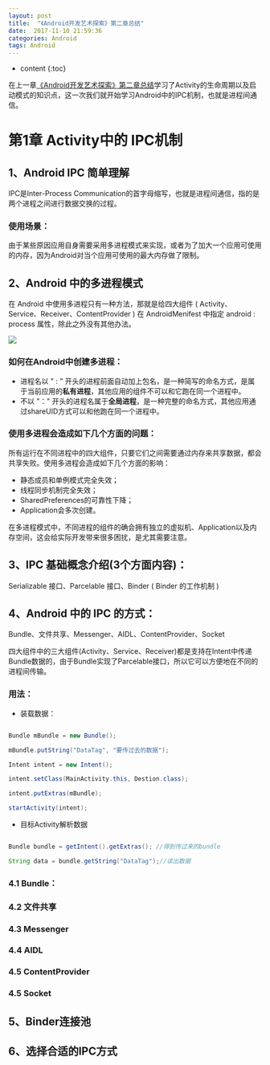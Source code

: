 ```yaml
---
layout: post
title:  "《Android开发艺术探索》第二章总结"
date:  2017-11-10 21:59:36
categories: Android
tags: Android
---
```

* content
{:toc}




在上一章[《Android开发艺术探索》第二章总结](http://xsong.wang/2017/10/11/AndroidArt/)学习了Activity的生命周期以及启动模式的知识点，这一次我们就开始学习Android中的IPC机制，也就是进程间通信。





# 第1章 Activity中的 IPC机制




## 1、Android IPC 简单理解

IPC是Inter-Process Communication的首字母缩写，也就是进程间通信，指的是两个进程之间进行数据交换的过程。

### 使用场景：
由于某些原因应用自身需要采用多进程模式来实现，或者为了加大一个应用可使用的内存，因为Android对当个应用可使用的最大内存做了限制。

## 2、Android 中的多进程模式
在 Android 中使用多进程只有一种方法，那就是给四大组件 ( Activity、Service、Receiver、ContentProvider ) 在 AndroidMenifest 中指定 android : process 属性，除此之外没有其他办法。

  ![](https://i.imgur.com/xVk0n4q.jpg)

### 如何在Android中创建多进程：

 - 进程名以 " : " 开头的进程前面自动加上包名，是一种简写的命名方式，是属于当前应用的**私有进程**，其他应用的组件不可以和它跑在同一个进程中。
 - 不以 "："  开头的进程名属于**全局进程**，是一种完整的命名方式，其他应用通过shareUID方式可以和他跑在同一个进程中。

### 使用多进程会造成如下几个方面的问题：

所有运行在不同进程中的四大组件，只要它们之间需要通过内存来共享数据，都会共享失败。使用多进程会造成如下几个方面的影响：

- 静态成员和单例模式完全失效；
- 线程同步机制完全失效；
- SharedPreferences的可靠性下降；
- Application会多次创建。

在多进程模式中，不同进程的组件的确会拥有独立的虚拟机、Application以及内存空间，这会给实际开发带来很多困扰，是尤其需要注意。


## 3、IPC 基础概念介绍(3个方面内容)：
Serializable 接口、Parcelable 接口、Binder ( Binder 的工作机制 )






## 4、Android 中的 IPC 的方式：
Bundle、文件共享、Messenger、AIDL、ContentProvider、Socket

四大组件中的三大组件(Activity、Service、Receiver)都是支持在Intent中传递Bundle数据的，由于Bundle实现了Parcelable接口，所以它可以方便地在不同的进程间传输。

### 用法：
- 装载数据：

```java

Bundle mBundle = new Bundle();

mBundle.putString("DataTag", "要传过去的数据");

Intent intent = new Intent();

intent.setClass(MainActivity.this, Destion.class);

intent.putExtras(mBundle);

startActivity(intent); 

 ```


- 目标Activity解析数据


```java

Bundle bundle = getIntent().getExtras(); //得到传过来的bundle

String data = bundle.getString("DataTag");//读出数据

```




### 4.1 Bundle：
### 4.2 文件共享
### 4.3 Messenger
### 4.4 AIDL
### 4.5 ContentProvider
### 4.5 Socket
## 5、Binder连接池

## 6、选择合适的IPC方式
